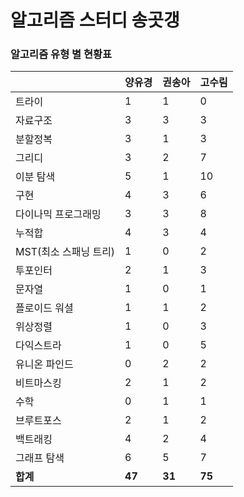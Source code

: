 # 알고리즘 스터디 송곳갱 

### 알고리즘 유형 별 현황표 

|                | 양유경    | 권송아    | 고수림    |
|:---------------|:-------|:-------|:-------|
| 트라이            | 1      | 1      | 0      |
| 자료구조           | 3      | 3      | 3      |
| 분할정복           | 3      | 1      | 3      |
| 그리디            | 3      | 2      | 7      |
| 이분 탐색          | 5      | 1      | 10     |
| 구현             | 4      | 3      | 6      |
| 다이나믹 프로그래밍     | 3      | 3      | 8      |
| 누적합            | 4      | 3      | 4      |
| MST(최소 스패닝 트리) | 1      | 0      | 2      |
| 투포인터           | 2      | 1      | 3      |
| 문자열            | 1      | 0      | 1      |
| 플로이드 워셜        | 1      | 1      | 2      |
| 위상정렬           | 1      | 0      | 3      |
| 다익스트라          | 1      | 0      | 5      |
| 유니온 파인드        | 0      | 2      | 2      |
| 비트마스킹          | 2      | 1      | 2      |
| 수학             | 0      | 1      | 1      |
| 브루트포스          | 2      | 1      | 2      |
| 백트래킹           | 4      | 2      | 4      |
| 그래프 탐색         | 6      | 5      | 7      |
| **합계**         | **47** | **31** | **75** |
